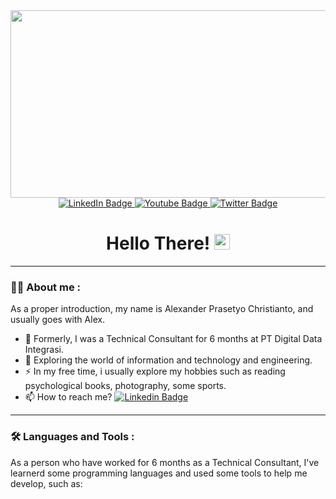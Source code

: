 <div id="header" align="center">
  <img src="https://media.giphy.com/media/dWesBcTLavkZuG35MI/giphy.gif" width="600" height="300"/>

</div>
<div id="badges" align="center">
  <a href="https://www.linkedin.com/in/alexanderpc/">
    <img src="https://img.shields.io/badge/LinkedIn-blue?style=for-the-badge&logo=linkedin&logoColor=white" alt="LinkedIn Badge"/>
  </a>
  <a href="https://www.youtube.com/channel/UCNIkEj55_Ef9g4AIRBa7X-g">
    <img src="https://img.shields.io/badge/YouTube-red?style=for-the-badge&logo=youtube&logoColor=white" alt="Youtube Badge"/>
  </a>
  <a href="https://twitter.com/lekalekiii">
    <img src="https://img.shields.io/badge/Twitter-blue?style=for-the-badge&logo=twitter&logoColor=white" alt="Twitter Badge"/>
  </a>
  <br>
  <img src="https://komarev.com/ghpvc/?username=alexanderprasetyo&style=flat-square&color=blue" alt=""/>
  </br>
  <h1>
  Hello There!
  <img src="https://media.giphy.com/media/hvRJCLFzcasrR4ia7z/giphy.gif" width="25"/>
</h1>
</div>

---

### 👨‍💻 About me :

As a proper introduction, my name is Alexander Prasetyo Christianto, and usually goes with Alex.

- 🔭 Formerly, I was a Technical Consultant for 6 months at PT Digital Data Integrasi.
- 🌱 Exploring the world of information and technology and engineering.
- ⚡ In my free time, i usually explore my hobbies such as reading psychological books, photography, some sports.
- 📫 How to reach me? [![Linkedin Badge](https://img.shields.io/badge/-kakbar-blue?style=flat&logo=Linkedin&logoColor=white)](https://www.linkedin.com/in/alexanderpc/)

---

### 🛠️ Languages and Tools :

As a person who have worked for 6 months as a Technical Consultant, I've learnerd some programming languages and used some tools to help me develop, such as:
